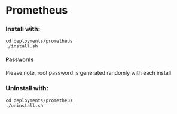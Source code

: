 # Prometheus

### Install with:

```
cd deployments/prometheus
./install.sh
```
#### Passwords

Please note, root password is generated randomly with each install

### Uninstall with:

```
cd deployments/prometheus
./uninstall.sh
```
